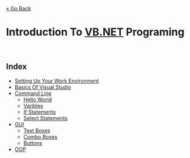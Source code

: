 [« Go Back](\ "Go Back")
<br/>

# Introduction To [VB.NET](https://docs.microsoft.com/en-us/dotnet/visual-basic/) Programing

<br/>

## Index

-   [Setting Up Your Work Environment](.\setting-up-your-work-enviroment 'Get Started And Set Things Up!')
-   [Basics Of Visual Studio](index.md 'NYI')
-   [Command Line](index.md 'NYI')
    -   [Hello World](index.md 'NYI')
    -   [Varibles](index.md 'NYI')
    -   [If Statements](index.md 'NYI')
    -   [Select Statements](index.md 'NYI')
-   [GUI](index.md 'NYI')
    -   [Text Boxes](index.md 'NYI')
    -   [Combo Boxes](index.md 'NYI')
    -   [Buttons](index.md 'NYI')
-   [OOP](index.md 'NYI')
